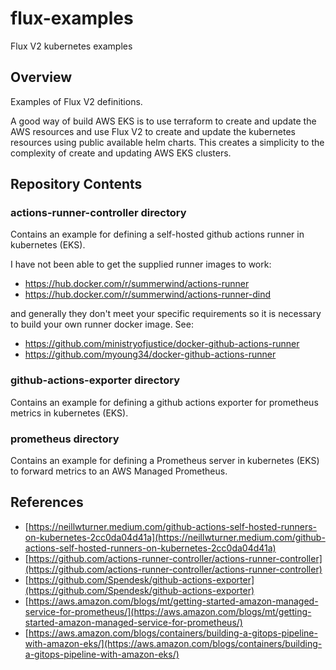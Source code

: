 # flux-examples
Flux V2 kubernetes examples 

## Overview 

Examples of Flux V2 definitions.

A good way of build AWS EKS is to use terraform to create and update the AWS resources and use Flux V2
to create and update the kubernetes resources using public available helm charts. This creates a simplicity to the complexity of create and updating AWS EKS clusters.  

## Repository Contents 

### actions-runner-controller directory 

Contains an example for defining a self-hosted github actions runner in kubernetes (EKS).

I have not been able to get the supplied runner images to work:
- https://hub.docker.com/r/summerwind/actions-runner
- https://hub.docker.com/r/summerwind/actions-runner-dind

and generally they don't meet your specific requirements so it is necessary to build your own runner docker image. See: 
- https://github.com/ministryofjustice/docker-github-actions-runner
- https://github.com/myoung34/docker-github-actions-runner

### github-actions-exporter directory 

Contains an example for defining a github actions exporter for prometheus metrics in kubernetes (EKS).


### prometheus directory 

Contains an example for defining a Prometheus server in kubernetes (EKS) to forward metrics to an AWS Managed Prometheus.

## References 

- [https://neillwturner.medium.com/github-actions-self-hosted-runners-on-kubernetes-2cc0da04d41a](https://neillwturner.medium.com/github-actions-self-hosted-runners-on-kubernetes-2cc0da04d41a)
- [https://github.com/actions-runner-controller/actions-runner-controller](https://github.com/actions-runner-controller/actions-runner-controller)
- [https://github.com/Spendesk/github-actions-exporter](https://github.com/Spendesk/github-actions-exporter)
- [https://aws.amazon.com/blogs/mt/getting-started-amazon-managed-service-for-prometheus/](https://aws.amazon.com/blogs/mt/getting-started-amazon-managed-service-for-prometheus/)
- [https://aws.amazon.com/blogs/containers/building-a-gitops-pipeline-with-amazon-eks/](https://aws.amazon.com/blogs/containers/building-a-gitops-pipeline-with-amazon-eks/)


